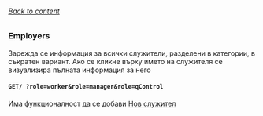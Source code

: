 ###### [Back to content](/FrontEndReadMeFiles/README.md)

### Employers

Зарежда се информация за всички служители, разделени в категории, в съкратен вариант. Ако се кликне върху името на служителя се визуализира пълната информация за него

#### `GET/ ?role=worker&role=manager&role=qControl`

Има функционалност да се добави [Нов служител](/FrontEndReadMeFiles/Manager/AddEmployee.md)

